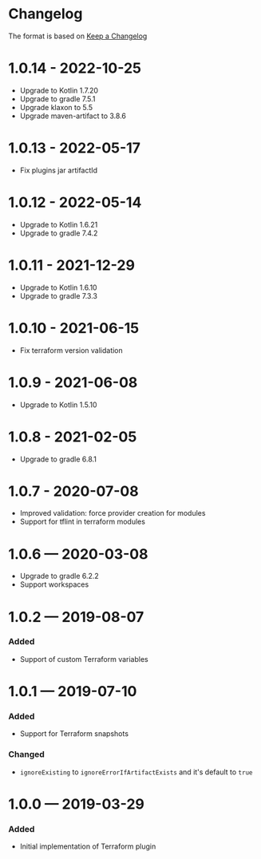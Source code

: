 # Changelog
The format is based on [Keep a Changelog](https://keepachangelog.com/en/1.0.0/)

# 1.0.14 - 2022-10-25
* Upgrade to Kotlin 1.7.20
* Upgrade to gradle 7.5.1
* Upgrade klaxon to 5.5
* Upgrade maven-artifact to 3.8.6

# 1.0.13 - 2022-05-17
* Fix plugins jar artifactId

# 1.0.12 - 2022-05-14
* Upgrade to Kotlin 1.6.21
* Upgrade to gradle 7.4.2

# 1.0.11 - 2021-12-29
* Upgrade to Kotlin 1.6.10
* Upgrade to gradle 7.3.3

# 1.0.10 - 2021-06-15
* Fix terraform version validation

# 1.0.9 - 2021-06-08
* Upgrade to Kotlin 1.5.10

# 1.0.8 - 2021-02-05
* Upgrade to gradle 6.8.1

# 1.0.7 - 2020-07-08
* Improved validation: force provider creation for modules
* Support for tflint in terraform modules

# 1.0.6 — 2020-03-08
* Upgrade to gradle 6.2.2
* Support workspaces

# 1.0.2 — 2019-08-07
### Added
* Support of custom Terraform variables

# 1.0.1 — 2019-07-10
### Added
* Support for Terraform snapshots
### Changed 
* `ignoreExisting` to `ignoreErrorIfArtifactExists` and it's default to `true`


# 1.0.0 — 2019-03-29
### Added
* Initial implementation of Terraform plugin 
